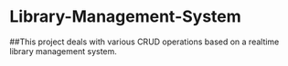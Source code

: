 # Library-Management-System

##This project deals with various CRUD operations based on a realtime library management system.
